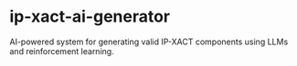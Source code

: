# ip-xact-ai-generator
AI-powered system for generating valid IP-XACT components using LLMs and reinforcement learning.
